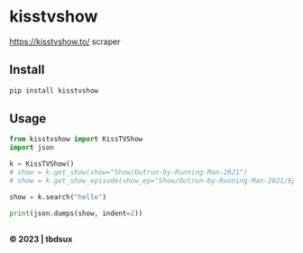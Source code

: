 # kisstvshow

https://kisstvshow.to/ scraper


## Install 
```sh
pip install kisstvshow
```


## Usage
```py
from kisstvshow import KissTVShow
import json

k = KissTVShow()
# show = k.get_show(show="Show/Outrun-by-Running-Man-2021")
# show = k.get_show_episode(show_ep="Show/Outrun-by-Running-Man-2021/Episode-14?id=29879")

show = k.search("hello")

print(json.dumps(show, indent=2))

```

## 
**&copy; 2023 | tbdsux**